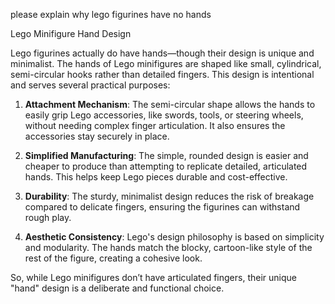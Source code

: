 please explain why lego figurines have no hands

Lego Minifigure Hand Design

Lego figurines actually do have hands—though their design is unique and minimalist. The hands of Lego minifigures are shaped like small, cylindrical, semi-circular hooks rather than detailed fingers. This design is intentional and serves several practical purposes:

1. **Attachment Mechanism**: 
   The semi-circular shape allows the hands to easily grip Lego accessories, like swords, tools, or steering wheels, without needing complex finger articulation. It also ensures the accessories stay securely in place.

2. **Simplified Manufacturing**: 
   The simple, rounded design is easier and cheaper to produce than attempting to replicate detailed, articulated hands. This helps keep Lego pieces durable and cost-effective.

3. **Durability**: 
   The sturdy, minimalist design reduces the risk of breakage compared to delicate fingers, ensuring the figurines can withstand rough play.

4. **Aesthetic Consistency**: 
   Lego's design philosophy is based on simplicity and modularity. The hands match the blocky, cartoon-like style of the rest of the figure, creating a cohesive look.

So, while Lego minifigures don’t have articulated fingers, their unique "hand" design is a deliberate and functional choice.
